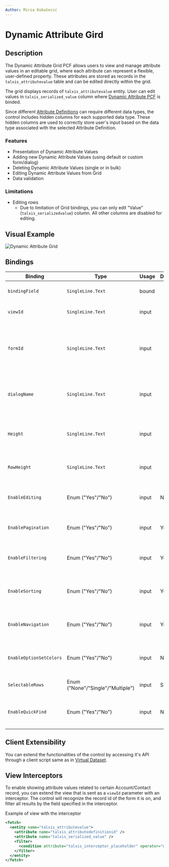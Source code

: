 ```yaml
---
Author: Mirza Kobašević
---
```


# Dynamic Attribute Gird

## Description

The Dynamic Attribute Grid PCF allows users to view and manage attribute values in an editable grid, where each attribute can represent a flexible, user-defined property. These attributes are stored as records in the `talxis_attributevalue` table and can be edited directly within the grid.

The grid displays records of `talxis_attributevalue` entity. User can edit values in `talxis_serialized_value` column where [Dynamic Attribute PCF](/en/developer-guide/applications/controls/dynamicattribute.md) is binded.

Since different [Attribute Definitions](/en/developer-guide/applications/modules/bootstrap/dynamic-attributes/#attribute-definition-talxis-attributedefinition) can require different data types, the control includes hidden columns for each supported data type. These hidden columns are used to correctly store user's input based on the data type associated with the selected Attribute Definition.

### Features
- Presentation of Dynamic Attribute Values
- Adding new Dynamic Attribute Values (using default or custom form/dialog)
- Deleting Dynamic Attribute Values (single or in bulk)
- Editing Dynamic Attribute Values from Grid
- Data validation

### Limitations
- Editing rows
  - Due to limitation of Grid bindings, you can only edit "Value" (`talxis_serializedvalue`) column. All other columns are disabled for editing. 


## Visual Example

![Dynamic Attribute Grid](/.attachments/applications/Controls/DynamicAttributeGrid/dynamicattributegrid.png)

## Bindings

| Binding                  | Type                              | Usage      | Default | Description                                                                  |
|--------------------------|-----------------------------------|------------|---------|------------------------------------------------------------------------------|
| `bindingField`           | `SingleLine.Text`                 | bound      |         | Binding SinglLine.Text Field                                                 |
| `viewId`                 | `SingleLine.Text`                 | input      |         | Attribute Value View Id for Grid                                             |
| `formId`                 | `SingleLine.Text`                 | input      |         | Id for Attribute Value form that should be opened on creation of new Attribute Value record |
| `dialogName`             | `SingleLine.Text`                 | input      |         | Dialog name that should be opened on creation of new Attribute Value record. |
| `Height`                 | `SingleLine.Text`                 | input      |         | Can be used to force the control to always stay at fixed height              |
| `RowHeight`              | `SingleLine.Text`                 | input      |         | Sets a custom height for rows                                                |
| `EnableEditing`          | Enum ("Yes"/"No")                 | input      | No      | Enable or disable editing functionality in the control                       |
| `EnablePagination`       | Enum ("Yes"/"No")                 | input      | Yes     | Enable or disable pagination in the control                                  |
| `EnableFiltering`        | Enum ("Yes"/"No")                 | input      | Yes     | Enable or disable filtering options in the control                           |
| `EnableSorting`          | Enum ("Yes"/"No")                 | input      | Yes     | Enable or disable sorting options in the control                             |
| `EnableNavigation`       | Enum ("Yes"/"No")                 | input      | Yes     | Enable or disable navigation options in the control                          |
| `EnableOptionSetColors`  | Enum ("Yes"/"No")                 | input      | No      | Enable or disable OptionSet options in the control                           |
| `SelectableRows`         | Enum ("None"/"Single"/"Multiple") | input      | Single  | Defines if and how rows can be selected                                      |
| `EnableQuickFind`        | Enum ("Yes"/"No")                 | input      | No      | Enable or disable the Quick Find feature in the control                      |

## Client Extensibility

You can extend the functionalities of the control by accessing it's API through a client script same as  in [Virtual Dataset](/en/developer-guide/applications/controls/VirtualDataset/ClientExtensibility/general.md).

## View Interceptors

To enable showing attribute values related to certain Account/Contact record, you can extend the view that is sent as a `viewId` parameter with an interceptor. The control will recognize the record id of the form it is on, and filter all results by the field specified in the interceptor.

Example of view with the interceptor

```xml
<fetch>
  <entity name="talxis_attributevalue">
    <attribute name="talxis_attributedefinitionid" />
    <attribute name="talxis_serialized_value" />
    <filter>
      <condition attribute="talxis_interceptor_placeholder" operator="ne" value="$DynamicGridInterceptor${&quot;attribute&quot;:&quot;talxis_regardingobjectid&quot;}" />
    </filter>
  </entity>
</fetch>
```
